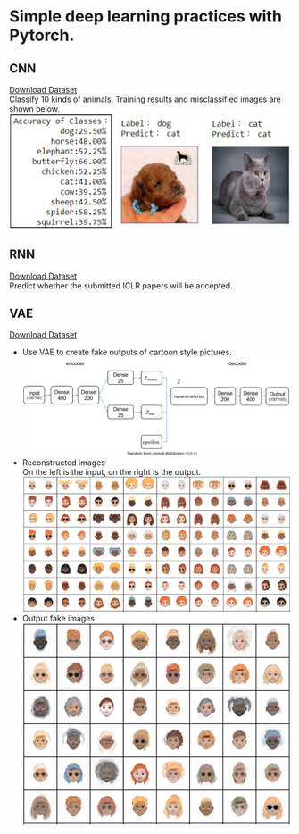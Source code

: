 # Simple deep learning practices with Pytorch.

## CNN
[Download Dataset](https://drive.google.com/file/d/1W3ktMeU7WTyqH6-bxEDoN52k76C5GtwZ/view?usp=sharing) <br>
Classify 10 kinds of animals. Training results and misclassified images are shown below.<br>
![Result](https://github.com/Yang0718/Pytorch_examples/raw/master/CNN/result.PNG)

## RNN
[Download Dataset](https://drive.google.com/drive/folders/1maQ7Kq-MnMfjFeJ7Ma6_bYG8dkb4z4F8?usp=sharing)<br>
Predict whether the submitted ICLR papers will be accepted.

## VAE
[Download Dataset](https://drive.google.com/drive/folders/13_Ql37S43pYqkcdfXxau7cZE2NRras18?usp=sharing)<br>
* Use VAE to create fake outputs of cartoon style pictures.
![VAE structure](https://github.com/Yang0718/Pytorch_examples/raw/master/VAE/model.PNG "model structure of VAE")
* Reconstructed images<br>
On the left is the input, on the right is the output.<br>
![reconstruct](https://github.com/Yang0718/Pytorch_examples/raw/master/VAE/reconstruct.PNG "reconstructed image")<br>
* Output fake images<br>
![fake](https://github.com/Yang0718/Pytorch_examples/raw/master/VAE/fake.PNG "fake image")
